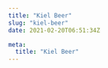 ```yaml
---
title: "Kiel Beer"
slug: "kiel-beer"
date: 2021-02-20T06:51:34Z

meta:
  title: "Kiel Beer"
---
```


